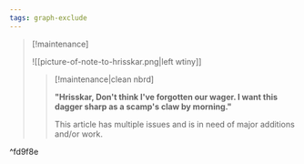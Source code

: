 ```yaml
---
tags: graph-exclude
---
```

> [!maintenance] 
> 
> ![[picture-of-note-to-hrisskar.png|left wtiny]]
> 
> > [!maintenance|clean nbrd]
> > 
> > **"Hrisskar, Don't think I've forgotten our wager. I want this dagger sharp as a scamp's claw by morning."**
> > 
> > This article has multiple issues and is in need of major additions and/or work.

^fd9f8e

